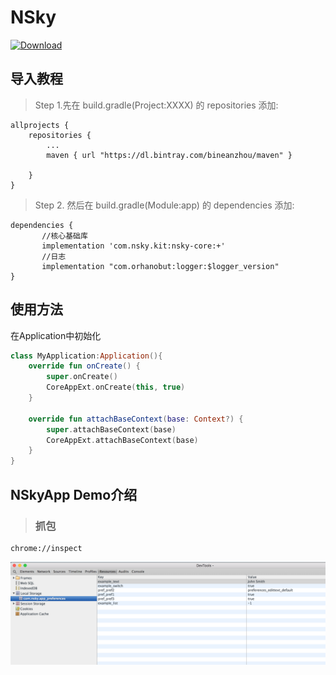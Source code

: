 # NSky 
[ ![Download](https://api.bintray.com/packages/bineanzhou/maven/com.nsky.kit%3Acore/images/download.svg) ](https://bintray.com/bineanzhou/maven/com.nsky.kit%3Acore/_latestVersion)

## 导入教程

> Step 1.先在 build.gradle(Project:XXXX) 的 repositories 添加:
```
allprojects {
	repositories {
		...
		maven { url "https://dl.bintray.com/bineanzhou/maven" }
		
	}
}
```
> Step 2. 然后在 build.gradle(Module:app) 的 dependencies 添加:
```
dependencies {
       //核心基础库
       implementation 'com.nsky.kit:nsky-core:+'
       //日志
       implementation "com.orhanobut:logger:$logger_version"
}
```
## 使用方法
在Application中初始化           
```kotlin
class MyApplication:Application(){
    override fun onCreate() {
        super.onCreate()
        CoreAppExt.onCreate(this, true)
    }

    override fun attachBaseContext(base: Context?) {
        super.attachBaseContext(base)
        CoreAppExt.attachBaseContext(base)
    }
}
```
## NSkyApp Demo介绍
> ### 抓包
```
chrome://inspect
```
![stetho](https://github.com/bineanzhou/NSky/blob/master/doc/img/img1.png)
